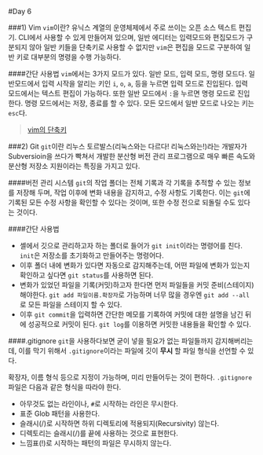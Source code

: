 #Day 6

###1) Vim
`vim`이란? 유닉스 계열의 운영체제에서 주로 쓰이는 오픈 소스 텍스트 편집기. CLI에서 사용할 수 있게 만들어져 있으며, 일반 에디터는 입력모드와 편집모드가 구분되지 않아 일반 키들을 단축키로 사용할 수 없지만 `vim`은 편집을 모드로 구분하여 일반 키로 대부분의 명령을 수행 가능하다.

####간단 사용법
`vim`에서는 3가지 모드가 있다. 일반 모드, 입력 모드, 명령 모드다. 일반모드에서 입력 시작을 알리는 키인 `i`, `o`, `a`, 등을 누르면 입력 모드로 진입된다. 입력 모드에서는 텍스트 편집이 가능하다. 또한 일반 모드에서 `:`을 누르면 명령 모드로 진입한다. 명령 모드에서는 저장, 종료를 할 수 있다. 모든 모드에서 일반 모드로 나오는 키는 `esc`다.

> [vim의 단축키](https://github.com/Fastcampus-WPS-5th/Utils/blob/master/vim.md) 

###2) Git
`git`이란 리누스 토르발스(리눅스와는 다르다! 리눅스와는!)라는 개발자가 Subversioin을 쓰다가 빡쳐서 개발한 분산형 버전 관리 프로그램으로 매우 빠른 속도와 분산형 저장소 지원이라는 특징을 가지고 있다.

####버전 관리 시스템
`git`의 작업 폴더는 전체 기록과 각 기록을 추적할 수 있는 정보를 저장해 두며, 작업 이후에 변화 내용을 감지하고, 수정 사항도 기록한다. 이는 `git`에 기록된 모든 수정 사항을 확인할 수 있다는 것이며, 또한 수정 전으로 되돌릴 수도 있다는 것이다.

####간단 사용법

* 셸에서 깃으로 관리하고자 하는 폴더로 들어가 `git init`이라는 명령어를 친다. `init`은 저장소를 초기화하고 만들어주는 명령어다.
* 이후 폴더 내에 변화가 있다면 자동으로 감지해주는데, 어떤 파일에 변화가 있는지 확인하고 싶다면 `git status`를 사용하면 된다.
* 변화가 있었던 파일을 기록(커밋)하고자 한다면 먼저 파일들을 커밋 준비(스테이지) 해야한다. `git add 파일이름.확장자`로 가능하며 너무 많을 경우엔 `git add --all`로 모든 파일을 스테이지 할 수 있다.
* 이후 `git commit`을 입력하면 간단한 메모를 기록하여 커밋에 대한 설명을 남긴 뒤에 성공적으로 커밋이 된다. `git log`를 이용하면 커밋한 내용들을 확인할 수 있다.

####.gitignore
`git`을 사용하다보면 굳이 넣을 필요가 없는 파일들까지 감지해버리는데, 이를 막기 위해서 `.gitignore`이라는 파일에 깃이 __무시__ 할 파일 형식을 선언할 수 있다.

확장자, 이름 형식 등으로 지정이 가능하며, 미리 만들어두는 것이 편하다.
`.gitignore`파일은 다음과 같은 형식을 따라야 한다.

* 아무것도 없는 라인이나, `#`로 시작하는 라인은 무시한다.
* 표준 Glob 패턴을 사용한다.
* 슬래시(/)로 시작하면 하위 디렉토리에 적용되지(Recursivity) 않는다.
* 디렉토리는 슬래시(/)를 끝에 사용하는 것으로 표현한다.
* 느낌표(!)로 시작하는 패턴의 파일은 무시하지 않는다.